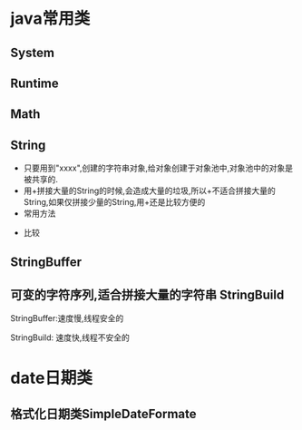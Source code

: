 java常用类
=========
System
-------
Runtime
-------
Math
----
String
------
* 只要用到"xxxx",创建的字符串对象,给对象创建于对象池中,对象池中的对象是被共享的.
* 用+拼接大量的String的时候,会造成大量的垃圾,所以+不适合拼接大量的String,如果仅拼接少量的String,用+还是比较方便的
* 常用方法
+ 比较

StringBuffer
-------------
可变的字符序列,适合拼接大量的字符串
StringBuild
------------
StringBuffer:速度慢,线程安全的

StringBuild: 速度快,线程不安全的

date日期类
========

格式化日期类SimpleDateFormate
----------
